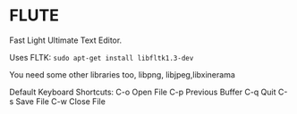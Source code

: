 FLUTE
=====

Fast Light Ultimate Text Editor.

Uses FLTK: `sudo apt-get install libfltk1.3-dev`

You need some other libraries too, libpng, libjpeg,libxinerama

Default Keyboard Shortcuts:
C-o		Open File
C-p		Previous Buffer
C-q		Quit
C-s		Save File
C-w		Close File

